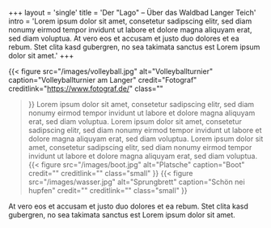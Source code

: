 +++
layout = 'single'
title = 'Der "Lago" – Über das Waldbad Langer Teich'
intro = 'Lorem ipsum dolor sit amet, consetetur sadipscing elitr, sed diam nonumy eirmod tempor invidunt ut labore et dolore magna aliquyam erat, sed diam voluptua. At vero eos et accusam et justo duo dolores et ea rebum. Stet clita kasd gubergren, no sea takimata sanctus est Lorem ipsum dolor sit amet.'
+++

{{< figure
  src="/images/volleyball.jpg"
  alt="Volleyballturnier"
  caption="Volleyballturnier am Langer"
  credit="Fotograf"
  creditlink="https://www.fotograf.de/"
  class=""
>}}
Lorem ipsum dolor sit amet, consetetur sadipscing elitr, sed diam nonumy eirmod tempor invidunt ut labore et dolore magna aliquyam erat, sed diam voluptua. Lorem ipsum dolor sit amet, consetetur sadipscing elitr, sed diam nonumy eirmod tempor invidunt ut labore et dolore magna aliquyam erat, sed diam voluptua.
Lorem ipsum dolor sit amet, consetetur sadipscing elitr, sed diam nonumy eirmod tempor invidunt ut labore et dolore magna aliquyam erat, sed diam voluptua.
{{< figure
  src="/images/boot.jpg"
  alt="Platsche"
  caption="Boot"
  credit=""
  creditlink=""
  class="small"
>}}
{{< figure
  src="/images/wasser.jpg"
  alt="Sprungbrett"
  caption="Schön nei hupfen"
  credit=""
  creditlink=""
  class="small"
>}}

At vero eos et accusam et justo duo dolores et ea rebum. Stet clita kasd gubergren, no sea takimata sanctus est Lorem ipsum dolor sit amet.